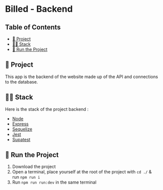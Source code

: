 # Billed - Backend

## Table of Contents

- [📖 Project](#-project)
- [🧑‍💻 Stack](#-stack)
- [🚀 Run the Project](#-run-the-project)

## 📖 Project

This app is the backend of the website made up of the API and connections to the database.

## 🧑‍💻 Stack

Here is the stack of the project backend :

- [Node](https://nodejs.org/en)
- [Express](https://expressjs.com/)
- [Sequelize](https://sequelize.org/)
- [Jest](https://jestjs.io/)
- [Supatest](https://www.npmjs.com/package/supertest)

## 🚀 Run the Project

1. Download the project
2. Open a terminal, place yourself at the root of the project with `cd ./` & run `npm run i`
3. Run `npm run run:dev` in the same terminal
